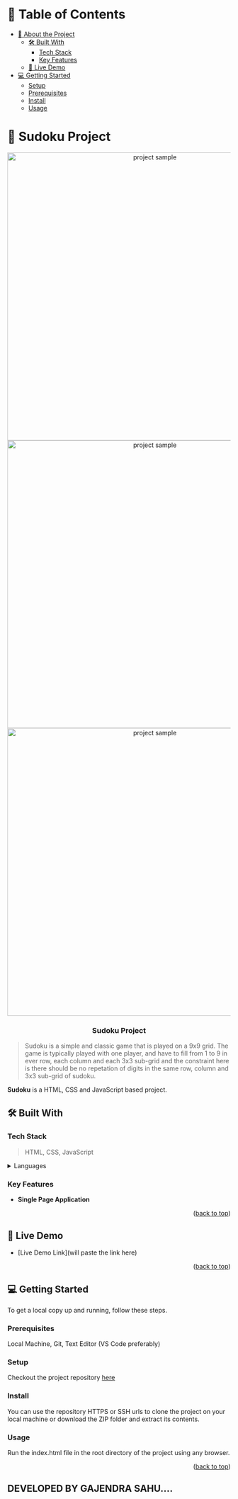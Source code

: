<a name="readme-top"></a>

<!-- TABLE OF CONTENTS -->

# 📗 Table of Contents

- [📖 About the Project](#about-project)
  - [🛠 Built With](#built-with)
    - [Tech Stack](#tech-stack)
    - [Key Features](#key-features)
  - [🚀 Live Demo](#live-demo)
- [💻 Getting Started](#getting-started)
  - [Setup](#setup)
  - [Prerequisites](#prerequisites)
  - [Install](#install)
  - [Usage](#usage)
  <!-- PROJECT DESCRIPTION -->

# 📖 Sudoku Project <a name="about-project"></a>

<div align="center">
  <img src="tic tac toe screenshot 1.png" alt="project sample" width="650"  height="auto" />
  <img src="tic tac toe screenshot 2.png" alt="project sample" width="650"  height="auto" />
  <br/>
  <img src="tic tac toe screenshot 3.png" alt="project sample" width="650"  height="auto" />
  <br/>

  <h3><b>Sudoku Project</b></h3>

</div>

> Sudoku is a simple and classic game that is played on a 9x9 grid. The game is typically played with one player, and have to fill from 1 to 9 in ever row, each column and each 3x3 sub-grid and the constraint here is there should be no repetation of digits in the same row, column and 3x3 sub-grid of sudoku. 

**Sudoku** is a HTML, CSS and JavaScript based project.

## 🛠 Built With <a name="built-with"></a>

### Tech Stack <a name="tech-stack"></a>

> HTML, CSS, JavaScript

<details>
  <summary>Languages</summary>
  <ul>
    <li>HTML</li>
    <li>CSS</li>
    <li>JavaScript</li>
  </ul>
</details>

<!-- Features -->

### Key Features <a name="key-features"></a>

- **Single Page Application**

<p align="right">(<a href="#readme-top">back to top</a>)</p>

<!-- LIVE DEMO -->

## 🚀 Live Demo <a name="live-demo"></a>

- [Live Demo Link](will paste the link here)

<p align="right">(<a href="#readme-top">back to top</a>)</p>

<!-- GETTING STARTED -->

## 💻 Getting Started <a name="getting-started"></a>

To get a local copy up and running, follow these steps.

### Prerequisites

Local Machine, Git, Text Editor (VS Code preferably)

### Setup

Checkout the project repository <a href="https://github.com/Gajmain2020/sudoku-project">here</a>

### Install

You can use the repository HTTPS or SSH urls to clone the project on your local machine or download the ZIP folder and extract its contents.

### Usage

Run the index.html file in the root directory of the project using any browser.

<p align="right">(<a href="#readme-top">back to top</a>)</p>

## DEVELOPED BY GAJENDRA SAHU....
